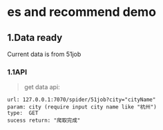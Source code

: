 # es and recommend demo

## 1.Data ready
 Current data is from 51job
 
 ### 1.1API
 > get data api:
 ```$xslt
url: 127.0.0.1:7070/spider/51job?city="cityName"
param: city (require input city name like "杭州")
type:  GET
sucess return: "爬取完成"
```

